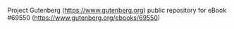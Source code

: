 Project Gutenberg (https://www.gutenberg.org) public repository for
eBook #69550 (https://www.gutenberg.org/ebooks/69550)
